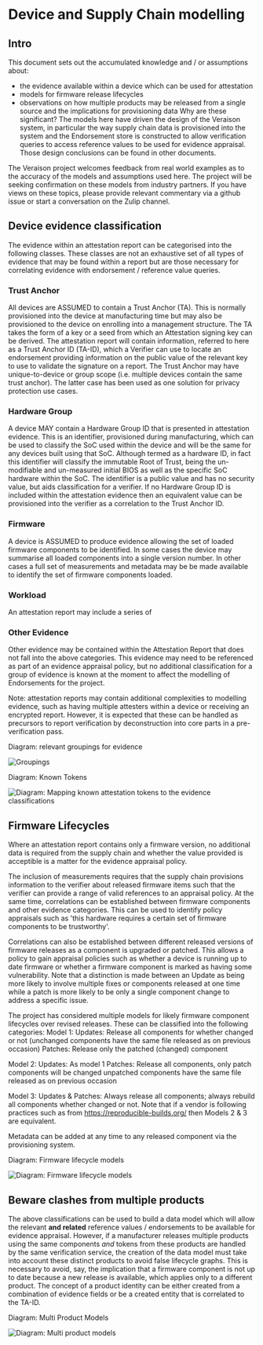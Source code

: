 # Device and Supply Chain modelling

## Intro
This document sets out the accumulated knowledge and / or assumptions about:
+ the evidence available within a device which can be used for attestation
+ models for firmware release lifecycles 
+ observations on how multiple products may be released from a single source and the implications for provisioning data
Why are these significant? The models here have driven the design of the Veraison system, in particular the way supply chain data is provisioned into the system and the Endorsement store is constructed to allow verification queries to access reference values to be used for evidence appraisal. Those design conclusions can be found in other documents.

The Veraison project welcomes feedback from real world examples as to the accuracy of the models and assumptions used here. The project will be seeking confirmation on these models from industry partners. If you have views on these topics, please provide relevant commentary via a github issue or start a conversation on the Zulip channel.

## Device evidence classification
The evidence within an attestation report can be categorised into the following classes. These classes are not an exhaustive set of all types of evidence that may be found within a report but are those necessary for correlating evidence with endorsement / reference value queries.

### Trust Anchor
All devices are ASSUMED to contain a Trust Anchor (TA). This is normally provisioned into the device at manufacturing time but may also be provisioned to the device on enrolling into a management structure. The TA takes the form of a key or a seed from which an Attestation signing key can be derived. The attestation report will contain information, referred to here as a Trust Anchor ID (TA-ID), which a Verifier can use to locate an endorsement providing information on the public value of the relevant key to use to validate the signature on a report. The Trust Anchor may have unique-to-device or group scope (i.e. multiple devices contain the same trust anchor). The latter case has been used as one solution for privacy protection use cases. 

### Hardware Group
A device MAY contain a Hardware Group ID that is presented in attestation evidence. This is an identifier, provisioned during manufacturing, which can be used to classify the SoC used within the device and will be the same for any devices built using that SoC. Although termed as a hardware ID, in fact this identifier will classify the immutable Root of Trust, being the un-modifiable and un-measured initial BIOS as well as the specific SoC hardware within the SoC. The identifier is a public value and has no security value, but aids classification for a verifier. If no Hardware Group ID is included within the attestation evidence then an equivalent value can be provisioned into the verifier as a correlation to the Trust Anchor ID.

### Firmware
A device is ASSUMED to produce evidence allowing the set of loaded firmware components to be identified. In some cases the device may summarise all loaded components into a single version number. In other cases a full set of measurements and metadata may be be made available to identify the set of firmware components loaded.

### Workload
An attestation report may include a series of 

### Other Evidence
Other evidence may be contained within the Attestation Report that does not fall into the above categories. This evidence may need to be referenced as part of an evidence appraisal policy, but no additional classification for a group of evidence is known at the moment to affect the modelling of Endorsements for the project.

Note: attestation reports may contain additional complexities to modelling evidence, such as having multiple attesters within a device or receiving an encrypted report. However, it is expected that these can be handled as precursors to report verification by deconstruction into core parts in a pre-verification pass.

Diagram: relevant groupings for evidence

![Groupings](http://www.plantuml.com/plantuml/proxy?src=https://raw.githubusercontent.com/veraison/veraison/docs/diags/tokens-model.puml)

Diagram: Known Tokens

![Diagram: Mapping known attestation tokens to the evidence classifications](http://www.plantuml.com/plantuml/proxy?src=https://raw.githubusercontent.com/veraison/veraison/docs/diags/known-models.puml)


## Firmware Lifecycles
Where an attestation report contains only a firmware version, no additional data is required from the supply chain and whether the value provided is acceptible is a matter for the evidence appraisal policy.

The inclusion of measurements requires that the supply chain provisions information to the verifier about released firmware items such that the verifier can provide a range of valid references to an appraisal policy. 
At the same time, correlations can be established between firmware components and other evidence categories. This can be used to identify policy appraisals such as 'this hardware requires a certain set of firmware components to be trustworthy'.

Correlations can also be established between different released versions of firmware releases as a component is upgraded or patched. This allows a policy to gain appraisal policies such as whether a device is running up to date firmware or whether a firmware component is marked as having some vulnerability. Note that a distinction is made between an Update as being more likely to involve multiple fixes or components released at one time while a patch is more likely to be only a single component change to address a specific issue. 

The project has considered multiple models for likely firmware component lifecycles over revised releases. These can be classified into the following categories:
Model 1:
Updates: Release all components for whether changed or not (unchanged components have the same file released as on previous occasion)
Patches: Release only the patched (changed) component

Model 2:
Updates: As model 1
Patches: Release all components, only patch components will be changed unpatched components have the same file released as on previous occasion 
 
Model 3: 
Updates & Patches: Always release all components; always rebuild all components whether changed or not.
Note that if a vendor is following practices such as from https://reproducible-builds.org/ then Models 2 & 3 are equivalent.

Metadata can be added at any time to any released component via the provisioning system.

Diagram: Firmware lifecycle models

 ![Diagram: Firmware lifecycle models](http://www.plantuml.com/plantuml/proxy?src=https://raw.githubusercontent.com/veraison/veraison/docs/diags/firmware-lifecycles.puml)


## Beware clashes from multiple products
The above classifications can be used to build a data model which will allow the relevant __and related__ reference values / endorsements to be available for evidence appraisal. However, if a manufacturer releases multiple products using the same components *and* tokens from these products are handled by the same verification service, the creation of the data model must take into account these distinct products to avoid false lifecycle graphs. This is necessary to avoid, say, the implication that a firmware component is not up to date because a new release is available, which applies only to a different product. The concept of a product identity can be either created from a combination of evidence fields or be a created entity that is correlated to the TA-ID. 

Diagram: Multi Product Models

![Diagram: Multi product models](http://www.plantuml.com/plantuml/proxy?src=https://raw.githubusercontent.com/veraison/veraison/docs/diags/mult-prods.puml)


